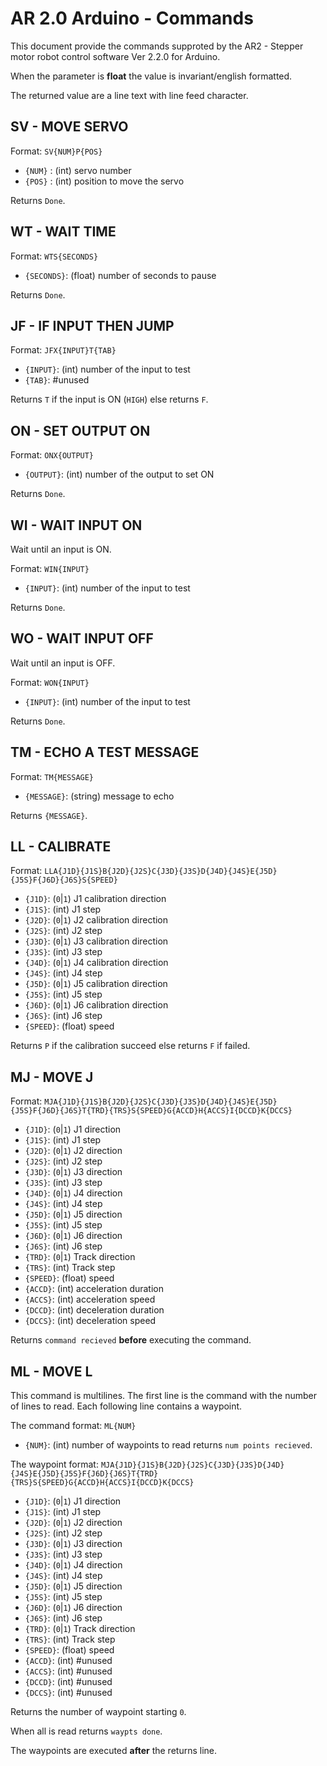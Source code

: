 # AR 2.0 Arduino - Commands

This document provide the commands supproted by the AR2 - Stepper motor robot control software Ver 2.2.0 for Arduino.

When the parameter is **float** the value is invariant/english formatted.

The returned value are a line text with line feed character.

## SV - MOVE SERVO

Format: `SV{NUM}P{POS}`
- `{NUM}` : (int) servo number
- `{POS}` : (int) position to move the servo

Returns `Done`.

## WT - WAIT TIME

Format: `WTS{SECONDS}`
- `{SECONDS}`: (float) number of seconds to pause

Returns `Done`.

## JF - IF INPUT THEN JUMP

Format: `JFX{INPUT}T{TAB}`
- `{INPUT}`: (int) number of the input to test
- `{TAB}`: #unused

Returns `T` if the input is ON (`HIGH`) else returns `F`.

## ON - SET OUTPUT ON

Format: `ONX{OUTPUT}`
- `{OUTPUT}`: (int) number of the output to set ON

Returns `Done`.

## WI - WAIT INPUT ON

Wait until an input is ON.

Format: `WIN{INPUT}`
- `{INPUT}`: (int) number of the input to test

Returns `Done`.

## WO - WAIT INPUT OFF

Wait until an input is OFF.

Format: `WON{INPUT}`
- `{INPUT}`: (int) number of the input to test

Returns `Done`.

## TM - ECHO A TEST MESSAGE

Format: `TM{MESSAGE}`
- `{MESSAGE}`: (string) message to echo

Returns `{MESSAGE}`.

## LL - CALIBRATE

Format: `LLA{J1D}{J1S}B{J2D}{J2S}C{J3D}{J3S}D{J4D}{J4S}E{J5D}{J5S}F{J6D}{J6S}S{SPEED}`
- `{J1D}`: (`0`|`1`) J1 calibration direction
- `{J1S}`: (int) J1 step
- `{J2D}`: (`0`|`1`) J2 calibration direction
- `{J2S}`: (int) J2 step
- `{J3D}`: (`0`|`1`) J3 calibration direction
- `{J3S}`: (int) J3 step
- `{J4D}`: (`0`|`1`) J4 calibration direction
- `{J4S}`: (int) J4 step
- `{J5D}`: (`0`|`1`) J5 calibration direction
- `{J5S}`: (int) J5 step
- `{J6D}`: (`0`|`1`) J6 calibration direction
- `{J6S}`: (int) J6 step
- `{SPEED}`: (float) speed

Returns `P` if the calibration succeed else returns `F` if failed.

## MJ - MOVE J

Format: `MJA{J1D}{J1S}B{J2D}{J2S}C{J3D}{J3S}D{J4D}{J4S}E{J5D}{J5S}F{J6D}{J6S}T{TRD}{TRS}S{SPEED}G{ACCD}H{ACCS}I{DCCD}K{DCCS}`
- `{J1D}`: (`0`|`1`) J1 direction
- `{J1S}`: (int) J1 step
- `{J2D}`: (`0`|`1`) J2 direction
- `{J2S}`: (int) J2 step
- `{J3D}`: (`0`|`1`) J3 direction
- `{J3S}`: (int) J3 step
- `{J4D}`: (`0`|`1`) J4 direction
- `{J4S}`: (int) J4 step
- `{J5D}`: (`0`|`1`) J5 direction
- `{J5S}`: (int) J5 step
- `{J6D}`: (`0`|`1`) J6 direction
- `{J6S}`: (int) J6 step
- `{TRD}`: (`0`|`1`) Track direction
- `{TRS}`: (int) Track step
- `{SPEED}`: (float) speed
- `{ACCD}`: (int) acceleration duration
- `{ACCS}`: (int) acceleration speed
- `{DCCD}`: (int) deceleration duration
- `{DCCS}`: (int) deceleration speed

Returns `command recieved` **before** executing the command.

## ML - MOVE L

This command is multilines. The first line is the command with the number of lines to read. Each following line contains a waypoint.

The command format: `ML{NUM}`
- `{NUM}`: (int) number of waypoints to read
returns `num points recieved`.

The waypoint format: `MJA{J1D}{J1S}B{J2D}{J2S}C{J3D}{J3S}D{J4D}{J4S}E{J5D}{J5S}F{J6D}{J6S}T{TRD}{TRS}S{SPEED}G{ACCD}H{ACCS}I{DCCD}K{DCCS}`
- `{J1D}`: (`0`|`1`) J1 direction
- `{J1S}`: (int) J1 step
- `{J2D}`: (`0`|`1`) J2 direction
- `{J2S}`: (int) J2 step
- `{J3D}`: (`0`|`1`) J3 direction
- `{J3S}`: (int) J3 step
- `{J4D}`: (`0`|`1`) J4 direction
- `{J4S}`: (int) J4 step
- `{J5D}`: (`0`|`1`) J5 direction
- `{J5S}`: (int) J5 step
- `{J6D}`: (`0`|`1`) J6 direction
- `{J6S}`: (int) J6 step
- `{TRD}`: (`0`|`1`) Track direction
- `{TRS}`: (int) Track step
- `{SPEED}`: (float) speed
- `{ACCD}`: (int) #unused
- `{ACCS}`: (int) #unused
- `{DCCD}`: (int) #unused
- `{DCCS}`: (int) #unused

Returns the number of waypoint starting `0`.

When all is read returns `waypts done`.

The waypoints are executed **after** the returns line.
